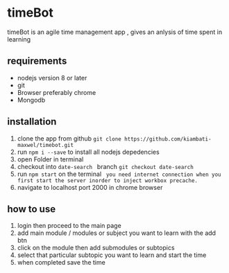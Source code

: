# timeBot 

timeBot is an agile time management app , gives an anlysis of time 
spent in learning

## requirements
* nodejs version 8 or later
* git 
* Browser preferably chrome
* Mongodb 

## installation 
1. clone the app from github `` git clone https://github.com/kiambati-maxwel/timebot.git ``
2. run  ` npm i --save ` to install all nodejs depedencies 
3. open Folder in terminal
4. checkout into `date-search ` branch ` git checkout date-search `
5. run ` npm start ` on the terminal ` you need internet connection when you first start the server inorder to inject workbox precache.`
6. navigate to localhost port 2000 in chrome browser 

## how to use 
1. login then proceed to the main page 
2. add main module / modules or subject you want to learn with the add btn 
3. click on the module then add submodules or subtopics 
4. select that particular subtopic you want to learn and start the time 
5. when completed save the time 

